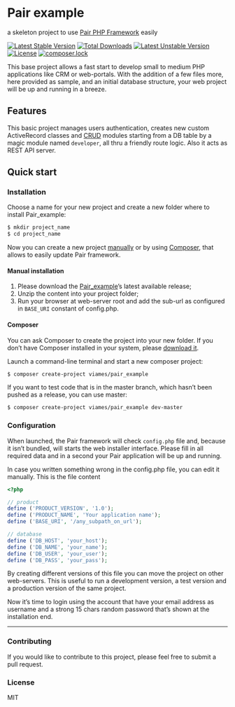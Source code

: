 # Pair example
a skeleton project to use [Pair PHP Framework](https://github.com/Viames/Pair) easily

[![Latest Stable Version](https://poser.pugx.org/viames/pair_example/v/stable)](https://packagist.org/packages/viames/pair_example)
[![Total Downloads](https://poser.pugx.org/viames/pair_example/downloads)](https://packagist.org/packages/viames/pair_example)
[![Latest Unstable Version](https://poser.pugx.org/viames/pair_example/v/unstable)](https://packagist.org/packages/viames/pair_example)
[![License](https://poser.pugx.org/viames/pair_example/license)](https://packagist.org/packages/viames/pair_example)
[![composer.lock](https://poser.pugx.org/viames/pair_example/composerlock)](https://packagist.org/packages/viames/pair_example)

This base project allows a fast start to develop small to medium PHP applications like CRM or web-portals.
With the addition of a few files more, here provided as sample, and an initial database structure, your web project will be up and running in a breeze.

## Features
This basic project manages users authentication, creates new custom ActiveRecord classes and [CRUD](https://en.wikipedia.org/wiki/Create,_read,_update_and_delete) modules starting from a DB table by a magic module named `developer`, all thru a friendly route logic.
Also it acts as REST API server.

## Quick start

### Installation

Choose a name for your new project and create a new folder where to install Pair_example:

```bash
$ mkdir project_name
$ cd project_name
```
Now you can create a new project [manually](#manual-installation) or by using [Composer](#composer), that allows to easily update Pair framework.

#### <a name="manual-installation">Manual installation</a>

1. Please download the [Pair_example](https://github.com/Viames/Pair_example/releases)’s latest available release;
2. Unzip the content into your project folder;
3. Run your browser at web-server root and add the sub-url as configured in `BASE_URI` constant of config.php.

#### <a name="composer">Composer</a>

You can ask Composer to create the project into your new folder. If you don’t have Composer installed in your system, please [download it](https://getcomposer.org/).

Launch a command-line terminal and start a new composer project:

```bash
$ composer create-project viames/pair_example
```

If you want to test code that is in the master branch, which hasn’t been pushed as a release, you can use master:

```bash
$ composer create-project viames/pair_example dev-master
```

### Configuration

When launched, the Pair framework will check `config.php` file and, because it isn’t bundled, will starts the web installer interface. Please fill in all required data and in a second your Pair application will be up and running.

In case you written something wrong in the config.php file, you can edit it manually. This is the file content

```PHP
<?php

// product
define ('PRODUCT_VERSION', '1.0');
define ('PRODUCT_NAME', 'Your application name');
define ('BASE_URI', '/any_subpath_on_url');

// database
define ('DB_HOST', 'your_host');
define ('DB_NAME', 'your_name');
define ('DB_USER', 'your_user');
define ('DB_PASS', 'your_pass');
```

By creating different versions of this file you can move the project on other web-servers. This is useful to run a development version, a test version and a production version of the same project.

Now it’s time to login using the account that have your email address as username and a strong 15 chars random password that’s shown at the installation end.

---

### Contributing

If you would like to contribute to this project, please feel free to submit a pull request.

### License

MIT
